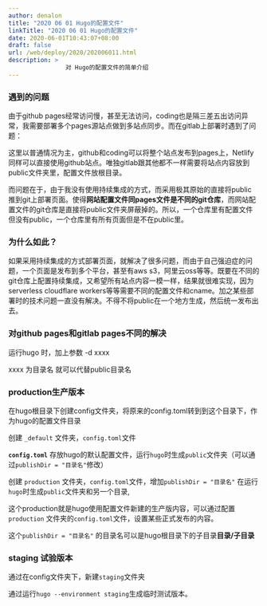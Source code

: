 ```yaml
---
author: denalon
title: "2020 06 01 Hugo的配置文件"
linkTitle: "2020 06 01 Hugo的配置文件"
date: 2020-06-01T10:43:07+08:00
draft: false
url: /web/deploy/2020/202006011.html
description: > 
                对 Hugo的配置文件的简单介绍
---
```


### 遇到的问题

由于github pages经常访问慢，甚至无法访问，coding也是隔三差五出访问异常，我需要部署多个pages源站点做到多站点同步。而在gitlab上部署时遇到了问题：

这里以普通情况为主，github和coding可以将整个站点发布到pages上，Netlify同样可以直接使用github站点。唯独gitlab跟其他都不一样需要将站点内容放到public文件夹里，配置文件放根目录。

而问题在于，由于我没有使用持续集成的方式，而采用极其原始的直接将public 推到git上部署页面。使得**网站配置文件同pages文件是不同的git仓库**，而网站配置文件的git仓库是直接将public文件夹屏蔽掉的。所以，一个仓库里有配置文件但没有public，一个仓库里有所有页面但是不在public里。

### 为什么如此？

如果采用持续集成的方式部署页面，就解决了很多问题，而由于自己强迫症的问题，一个页面是发布到多个平台，甚至有aws s3，阿里云oss等等。既要在不同的git仓库上配置持续集成，又希望所有站点内容一模一样，结果就很难实现，因为serverless  cloudflare workers等等需要不同的配置文件和cname。加之某些部署时的技术问题一直没有解决。不得不将public在一个地方生成，然后统一发布出去。

### 对github pages和gitlab pages不同的解决

运行hugo 时，加上参数 -d xxxx   

xxxx 为目录名 就可以代替public目录名

### production生产版本
在hugo根目录下创建config文件夹，将原来的config.toml转到到这个目录下，作为hugo的配置文件目录

创建 `_default` 文件夹，`config.toml`文件

**`config.toml`** 存放hugo的默认配置文件，运行`hugo`时生成`public`文件夹（可以通过`publishDir = "目录名"`修改）

创建 `production` 文件夹，`config.toml`文件，增加`publishDir = "目录名"` 在运行`hugo`时生成`public`文件夹和另一个目录,

这个production就是hugo使用配置文件新建的生产版内容，可以通过配置`production` 文件夹的`config.toml`文件，设置某些正式发布的内容。

这个`publishDir = "目录名"` 的目录名可以是hugo根目录下的子目录**目录/子目录**

### staging 试验版本

通过在config文件夹下，新建`staging`文件夹

通过运行`hugo --environment staging`生成临时测试版本。

